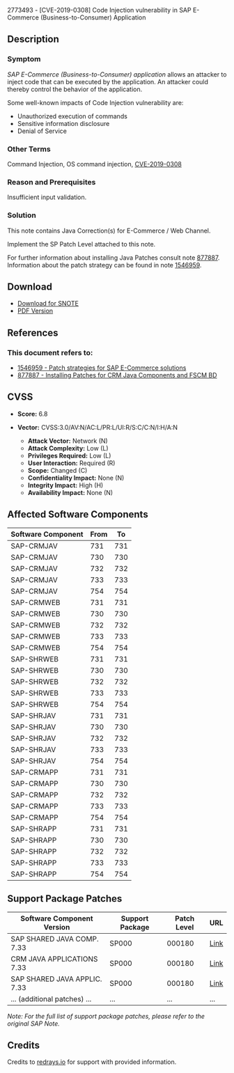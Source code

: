 2773493 - [CVE-2019-0308] Code Injection vulnerability in SAP E-Commerce (Business-to-Consumer) Application

## Description

### Symptom

*SAP E-Commerce (Business-to-Consumer) application* allows an attacker to inject code that can be executed by the application. An attacker could thereby control the behavior of the application.

Some well-known impacts of Code Injection vulnerability are:

- Unauthorized execution of commands
- Sensitive information disclosure
- Denial of Service

### Other Terms

Command Injection, OS command injection, [CVE-2019-0308](https://cve.mitre.org/cgi-bin/cvename.cgi?name=CVE-2019-0308)

### Reason and Prerequisites

Insufficient input validation.

### Solution

This note contains Java Correction(s) for E-Commerce / Web Channel.

Implement the SP Patch Level attached to this note.

For further information about installing Java Patches consult note [877887](https://me.sap.com/notes/877887). Information about the patch strategy can be found in note [1546959](https://me.sap.com/notes/1546959).

## Download

- [Download for SNOTE](https://notesdownloads.sap.com/note/0040000001047892019)
- [PDF Version](https://me.sap.com/sap/support/sfm/notes/print/0002773493?language=en-US&token=385DD04655F6A67789101508FAB4FDE8)

## References

### This document refers to:

- [1546959 - Patch strategies for SAP E-Commerce solutions](https://me.sap.com/notes/1546959)
- [877887 - Installing Patches for CRM Java Components and FSCM BD](https://me.sap.com/notes/877887)

## CVSS

- **Score:** 6.8
- **Vector:** CVSS:3.0/AV:N/AC:L/PR:L/UI:R/S:C/C:N/I:H/A:N

  - **Attack Vector:** Network (N)
  - **Attack Complexity:** Low (L)
  - **Privileges Required:** Low (L)
  - **User Interaction:** Required (R)
  - **Scope:** Changed (C)
  - **Confidentiality Impact:** None (N)
  - **Integrity Impact:** High (H)
  - **Availability Impact:** None (N)

## Affected Software Components

| Software Component          | From | To  |
|-----------------------------|------|-----|
| SAP-CRMJAV                  | 731  | 731 |
| SAP-CRMJAV                  | 730  | 730 |
| SAP-CRMJAV                  | 732  | 732 |
| SAP-CRMJAV                  | 733  | 733 |
| SAP-CRMJAV                  | 754  | 754 |
| SAP-CRMWEB                  | 731  | 731 |
| SAP-CRMWEB                  | 730  | 730 |
| SAP-CRMWEB                  | 732  | 732 |
| SAP-CRMWEB                  | 733  | 733 |
| SAP-CRMWEB                  | 754  | 754 |
| SAP-SHRWEB                  | 731  | 731 |
| SAP-SHRWEB                  | 730  | 730 |
| SAP-SHRWEB                  | 732  | 732 |
| SAP-SHRWEB                  | 733  | 733 |
| SAP-SHRWEB                  | 754  | 754 |
| SAP-SHRJAV                  | 731  | 731 |
| SAP-SHRJAV                  | 730  | 730 |
| SAP-SHRJAV                  | 732  | 732 |
| SAP-SHRJAV                  | 733  | 733 |
| SAP-SHRJAV                  | 754  | 754 |
| SAP-CRMAPP                  | 731  | 731 |
| SAP-CRMAPP                  | 730  | 730 |
| SAP-CRMAPP                  | 732  | 732 |
| SAP-CRMAPP                  | 733  | 733 |
| SAP-CRMAPP                  | 754  | 754 |
| SAP-SHRAPP                  | 731  | 731 |
| SAP-SHRAPP                  | 730  | 730 |
| SAP-SHRAPP                  | 732  | 732 |
| SAP-SHRAPP                  | 733  | 733 |
| SAP-SHRAPP                  | 754  | 754 |

## Support Package Patches

| Software Component Version           | Support Package | Patch Level | URL |
|--------------------------------------|------------------|-------------|-----|
| SAP SHARED JAVA COMP. 7.33           | SP000            | 000180      | [Link](https://userapps.support.sap.com/sap/support/swdc/notes?cvnr=67837800100200023165&support_package=SP000&patch_level=000180) |
| CRM JAVA APPLICATIONS 7.33            | SP000            | 000180      | [Link](https://userapps.support.sap.com/sap/support/swdc/notes?cvnr=67837800100200023168&support_package=SP000&patch_level=000180) |
| SAP SHARED JAVA APPLIC. 7.33          | SP000            | 000180      | [Link](https://userapps.support.sap.com/sap/support/swdc/notes?cvnr=67837800100200023111&support_package=SP000&patch_level=000180) |
| ... (additional patches) ...          | ...              | ...         | ... |

*Note: For the full list of support package patches, please refer to the original SAP Note.*

## Credits

Credits to [redrays.io](https://redrays.io) for support with provided information.